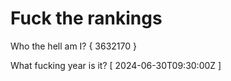 # Fuck the rankings

Who the hell am I?
{ 3632170 }

What fucking year is it?
[ 2024-06-30T09:30:00Z ]
